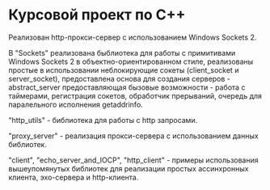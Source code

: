 # Курсовой проект по C++

Реализован http-прокси-сервер с использованием Windows Sockets 2.

В "Sockets" реализована быблиотека для работы с примитивами Windows Sockets 2 в объектно-ориентированном стиле,
реализованы простые в использовании неблокирующие сокеты (client_socket и server_socket), предоставлена основа для создания серверов - 
abstract_server предоставляющая бызовые возможности - работа с таймерами, регистрация сокетов, обработчик прерываний, очередь для
паралельного исполнения getaddrinfo.

"http_utils" - библиотека для работы с http запросами.

"proxy_server" - реализация прокси-сервера с использованием данных библиотек.

"client", "echo_server_and_IOCP", "http_client" - примеры использования вышеупомянутых библиотек для реализации простых ассинхронных клиента, эхо-сервера и http-клиента.
